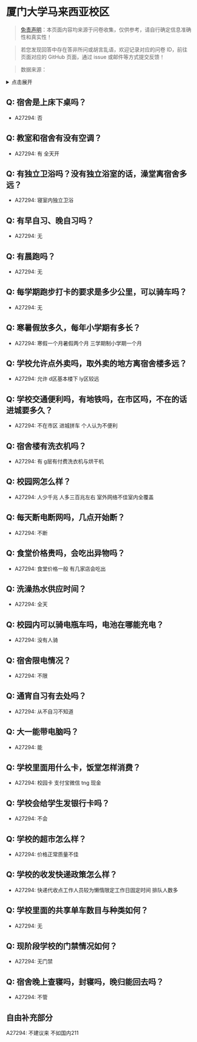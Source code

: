 # 厦门大学马来西亚校区

> [免责声明](https://colleges.chat/#_3)：本页面内容均来源于问卷收集，仅供参考，请自行确定信息准确性和真实性！

> 若您发现回答中存在答非所问或胡言乱语，欢迎记录对应的问卷 ID，前往页面对应的 GitHub 页面，通过 issue 或邮件等方式提交反馈！

> 数据来源：

<details><summary>点击展开</summary>
<ul>
<li>A27294: 匿名 (2024 年 11 月)</li>
</ul>
</details>

## Q: 宿舍是上床下桌吗？

- A27294: 否

## Q: 教室和宿舍有没有空调？

- A27294: 有 全天开

## Q: 有独立卫浴吗？没有独立浴室的话，澡堂离宿舍多远？

- A27294: 寝室内独立卫浴

## Q: 有早自习、晚自习吗？

- A27294: 无

## Q: 有晨跑吗？

- A27294: 无

## Q: 每学期跑步打卡的要求是多少公里，可以骑车吗？

- A27294: 无

## Q: 寒暑假放多久，每年小学期有多长？

- A27294: 寒假一个月暑假两个月 三学期制小学期一个月

## Q: 学校允许点外卖吗，取外卖的地方离宿舍楼多远？

- A27294: 允许 d区基本楼下 ly区较远

## Q: 学校交通便利吗，有地铁吗，在市区吗，不在的话进城要多久？

- A27294: 不在市区 进城拼车 个人认为不便利

## Q: 宿舍楼有洗衣机吗？

- A27294: 有 g层有付费洗衣机与烘干机

## Q: 校园网怎么样？

- A27294: 人少千兆 人多三百兆左右 室外网络不佳室内全覆盖

## Q: 每天断电断网吗，几点开始断？

- A27294: 不断

## Q: 食堂价格贵吗，会吃出异物吗？

- A27294: 食堂价格一般 有几家店会吃出

## Q: 洗澡热水供应时间？

- A27294: 全天

## Q: 校园内可以骑电瓶车吗，电池在哪能充电？

- A27294: 没有人骑

## Q: 宿舍限电情况？

- A27294: 不限

## Q: 通宵自习有去处吗？

- A27294: 从不自习不知道

## Q: 大一能带电脑吗？

- A27294: 能

## Q: 学校里面用什么卡，饭堂怎样消费？

- A27294: 校园卡 支付宝微信 tng 现金

## Q: 学校会给学生发银行卡吗？

- A27294: 不会

## Q: 学校的超市怎么样？

- A27294: 价格正常质量不佳

## Q: 学校的收发快递政策怎么样？

- A27294: 快递代收点工作人员较为懒惰限定工作日固定时间 排队人数多

## Q: 学校里面的共享单车数目与种类如何？

- A27294: 无

## Q: 现阶段学校的门禁情况如何？

- A27294: 无门禁

## Q: 宿舍晚上查寝吗，封寝吗，晚归能回去吗？

- A27294: 不管

## 自由补充部分

A27294: 不建议来 不如国内211
